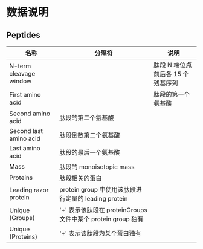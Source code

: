 # 数据说明

## Peptides

|名称|分隔符|说明|
|---|---|---|
|N-term cleavage window||肽段 N 端位点前后各 15 个残基序列|
|First amino acid||肽段的第一个氨基酸|
|Second amino acid|肽段的第二个氨基酸|
|Second last amino acid|肽段倒数第二个氨基酸|
|Last amino acid|肽段的最后一个氨基酸|
|Mass|肽段的 monoisotopic mass|
|Proteins|肽段相关的蛋白|
|Leading razor protein|protein group 中使用该肽段进行定量的 leading protein|
|Unique (Groups)|'+' 表示该肽段在 proteinGroups 文件中某个 protein group 独有|
|Unique (Proteins)|'+' 表示该肽段为某个蛋白独有|

